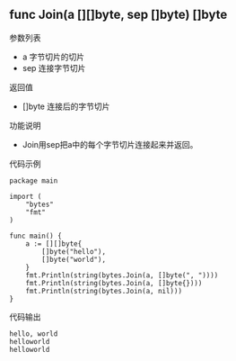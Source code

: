 ## func Join(a [][]byte, sep []byte) []byte

参数列表

- a 字节切片的切片
- sep 连接字节切片

返回值

- []byte 连接后的字节切片

功能说明

- Join用sep把a中的每个字节切片连接起来并返回。

代码示例

	package main

	import (
		"bytes"
		"fmt"
	)

	func main() {
		a := [][]byte{
			[]byte("hello"),
			[]byte("world"),
		}
		fmt.Println(string(bytes.Join(a, []byte(", "))))
		fmt.Println(string(bytes.Join(a, []byte{})))
		fmt.Println(string(bytes.Join(a, nil)))
	}

代码输出

	hello, world
	helloworld
	helloworld
